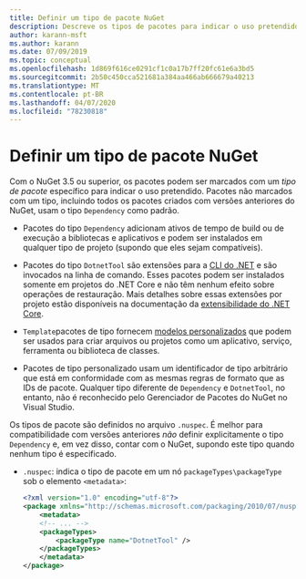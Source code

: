 ```yaml
---
title: Definir um tipo de pacote NuGet
description: Descreve os tipos de pacotes para indicar o uso pretendido de um pacote.
author: karann-msft
ms.author: karann
ms.date: 07/09/2019
ms.topic: conceptual
ms.openlocfilehash: 1d869f616ce0291cf1c0a17b7ff20fc61e6a3bd5
ms.sourcegitcommit: 2b50c450cca521681a384aa466ab666679a40213
ms.translationtype: MT
ms.contentlocale: pt-BR
ms.lasthandoff: 04/07/2020
ms.locfileid: "78230818"
---
```

# <a name="set-a-nuget-package-type"></a>Definir um tipo de pacote NuGet

Com o NuGet 3.5 ou superior, os pacotes podem ser marcados com um *tipo de pacote* específico para indicar o uso pretendido. Pacotes não marcados com um tipo, incluindo todos os pacotes criados com versões anteriores do NuGet, usam o tipo `Dependency` como padrão.

- Pacotes do tipo `Dependency` adicionam ativos de tempo de build ou de execução a bibliotecas e aplicativos e podem ser instalados em qualquer tipo de projeto (supondo que eles sejam compatíveis).

- Pacotes do tipo `DotnetTool` são extensões para a [CLI do .NET](/dotnet/articles/core/tools/index) e são invocados na linha de comando. Esses pacotes podem ser instalados somente em projetos do .NET Core e não têm nenhum efeito sobre operações de restauração. Mais detalhes sobre essas extensões por projeto estão disponíveis na documentação da [extensibilidade do .NET Core](/dotnet/articles/core/tools/extensibility#per-project-based-extensibility).

- `Template`pacotes de tipo fornecem [modelos personalizados](/dotnet/core/tools/custom-templates) que podem ser usados para criar arquivos ou projetos como um aplicativo, serviço, ferramenta ou biblioteca de classes.

- Pacotes de tipo personalizado usam um identificador de tipo arbitrário que está em conformidade com as mesmas regras de formato que as IDs de pacote. Qualquer tipo diferente de `Dependency` e `DotnetTool`, no entanto, não é reconhecido pelo Gerenciador de Pacotes do NuGet no Visual Studio.

Os tipos de pacote são definidos no arquivo `.nuspec`. É melhor para compatibilidade com versões anteriores *não* definir explicitamente o tipo `Dependency` e, em vez disso, contar com o NuGet, supondo este tipo quando nenhum tipo é especificado.

- `.nuspec`: indica o tipo de pacote em um nó `packageTypes\packageType` sob o elemento `<metadata>`:

    ```xml
    <?xml version="1.0" encoding="utf-8"?>
    <package xmlns="http://schemas.microsoft.com/packaging/2010/07/nuspec.xsd">
        <metadata>
        <!-- ... -->
        <packageTypes>
            <packageType name="DotnetTool" />
        </packageTypes>
        </metadata>
    </package>
    ```
